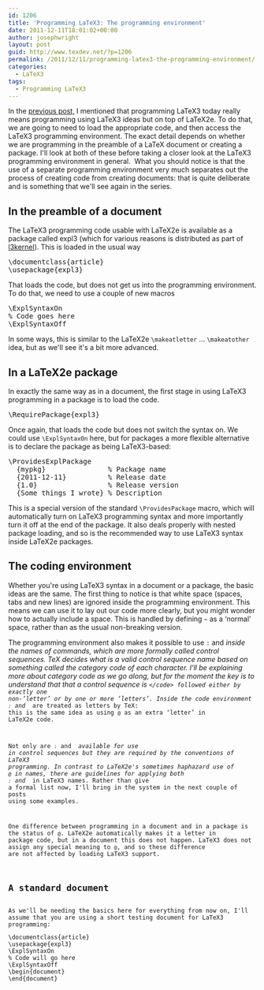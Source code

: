 ```yaml
---
id: 1206
title: 'Programming LaTeX3: The programming environment'
date: 2011-12-11T18:01:02+00:00
author: josephwright
layout: post
guid: http://www.texdev.net/?p=1206
permalink: /2011/12/11/programming-latex3-the-programming-environment/
categories:
  - LaTeX3
tags:
  - Programming LaTeX3
---
```

In the <a title="Programming LaTeX3: Background" href="http://www.texdev.net/2011/12/07/programming-latex3-background/">previous post,</a> I mentioned that programming LaTeX3 today really means programming using LaTeX3 ideas but on top of LaTeX2e. To do that, we are going to need to load the appropriate code, and then access the LaTeX3 programming environment. The exact detail depends on whether we are programming in the preamble of a LaTeX document or creating a package. I'll look at both of these before taking a closer look at the LaTeX3 programming environment in general.  What you should notice is that the use of a separate programming environment very much separates out the process of creating code from creating documents: that is quite deliberate and is something that we'll see again in the series.
<h2>In the preamble of a document</h2>
The LaTeX3 programming code usable with LaTeX2e is available as a package called expl3 (which for various reasons is distributed as part of <a href="http://ctan.org/pkg/l3kernel">l3kernel</a>). This is loaded in the usual way
<pre>\documentclass{article}
\usepackage{expl3}</pre>
That loads the code, but does not get us into the programming environment. To do that, we need to use a couple of new macros
<pre>\ExplSyntaxOn
% Code goes here
\ExplSyntaxOff</pre>
In some ways, this is similar to the LaTeX2e <code>\makeatletter</code> … <code>\makeatother</code> idea, but as we'll see it's a bit more advanced.
<h2>In a LaTeX2e package</h2>
In exactly the same way as in a document, the first stage in using LaTeX3 programming in a package is to load the code.
<pre>\RequirePackage{expl3}</pre>
Once again, that loads the code but does not switch the syntax on. We could use <code>\ExplSyntaxOn</code> here, but for packages a more flexible alternative is to declare the package as being LaTeX3-based:
<pre>\ProvidesExplPackage
  {mypkg}               % Package name
  {2011-12-11}          % Release date
  {1.0}                 % Release version
  {Some things I wrote} % Description</pre>
This is a special version of the standard <code>\ProvidesPackage</code> macro, which will automatically turn on LaTeX3 programming syntax and more importantly turn it off at the end of the package. It also deals properly with nested package loading, and so is the recommended way to use LaTeX3 syntax inside LaTeX2e packages.
<h2>The coding environment</h2>
Whether you're using LaTeX3 syntax in a document or a package, the basic ideas are the same. The first thing to notice is that white space (spaces, tabs and new lines) are ignored inside the programming environment. This means we can use it to lay out our code more clearly, but you might wonder how to actually include a space. This is handled by defining <code>~</code> as a ‘normal’ space, rather than as the usual non-breaking version.

The programming environment also makes it possible to use <code>:</code> and <code>_</code> inside the names of commands, which are more formally called <em>control sequences</em>. TeX decides what is a valid control sequence name based on something called the <em>category code</em> of each character. I'll be explaining more about category code as we go along, but for the moment the key is to understand that that a control sequence is <code>\</code> followed either by exactly one non-‘letter’ or by one or more ‘letters’. Inside the code environment <code>:</code> and <code>_</code> are treated as letters by TeX: this is the same idea as using <code>@</code> as an extra ‘letter’ in LaTeX2e code.

Not only are <code>:</code> and <code>_</code> available for use in control sequences but they are required by the conventions of LaTeX3 programming. In contrast to LaTeX2e's sometimes haphazard use of <code>@</code> in names, there are guidelines for applying both <code>:</code> and <code>_</code> in LaTeX3 names. Rather than give a formal list now, I'll bring in the system in the next couple of posts using some examples.

One difference between programming in a document and in a package is the status of <code>@</code>. LaTeX2e automatically makes it a letter in package code, but in a document this does not happen. LaTeX3 does not assign any special meaning to <code>@</code>, and so these difference are not affected by loading LaTeX3 support.
<h2>A standard document</h2>
As we'll be needing the basics here for everything from now on, I'll assume that you are using a short testing document for LaTeX3 programming:
<pre>\documentclass{article}
\usepackage{expl3}
\ExplSyntaxOn
% Code will go here
\ExplSyntaxOff
\begin{document}
\end{document}</pre>
